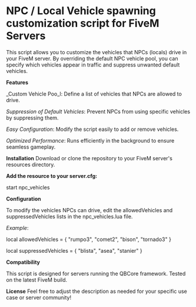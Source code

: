# NPC / Local Vehicle spawning customization script for FiveM Servers
This script allows you to customize the vehicles that NPCs (locals) drive in your FiveM server. By overriding the default NPC vehicle pool, you can specify which vehicles appear in traffic and suppress unwanted default vehicles.

**Features**

_Custom Vehicle Poo_l: Define a list of vehicles that NPCs are allowed to drive.

_Suppression of Default Vehicles_: Prevent NPCs from using specific vehicles by suppressing them.

_Easy Configuration_: Modify the script easily to add or remove vehicles.

_Optimized Performance_: Runs efficiently in the background to ensure seamless gameplay.

**Installation**
Download or clone the repository to your FiveM server's resources directory.

**Add the resource to your server.cfg:**

start npc_vehicles

**Configuration**

To modify the vehicles NPCs can drive, edit the allowedVehicles and suppressedVehicles lists in the npc_vehicles.lua file.

_Example_:

local allowedVehicles = {
    "rumpo3",
    "comet2",
    "bison",
    "tornado3"
}

local suppressedVehicles = {
    "blista",
    "asea",
    "stanier"
}

**Compatibility**

This script is designed for servers running the QBCore framework.
Tested on the latest FiveM build.

**License**
Feel free to adjust the description as needed for your specific use case or server community!






